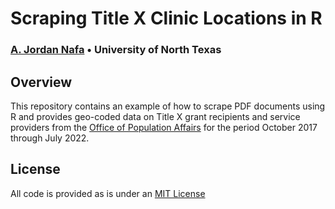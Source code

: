 
# Scraping Title X Clinic Locations in R

### [A. Jordan Nafa](https://www.ajordannafa.com/) • University of North Texas

## Overview

This repository contains an example of how to scrape PDF documents using
R and provides geo-coded data on Title X grant recipients and service
providers from the [Office of Population
Affairs](https://opa.hhs.gov/grant-programs/archive/title-x-program-archive/title-x-directory-archive)
for the period October 2017 through July 2022.

## License

All code is provided as is under an [MIT License](LICENSE)
